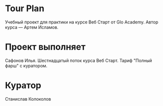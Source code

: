 # Tour Plan

Учебный проект для практики на курсе Веб Старт от Glo Academy. Автор курса — Артем Исламов.

# Проект выполняет

Сафонов Илья. Шестнадцатый поток курса Веб Старт. Тариф "Полный фарш" с куратором.

# Куратор

Станислав Колоколов
